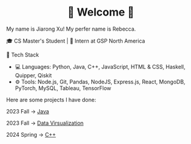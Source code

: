 <h1 align="center"> 👋 Welcome 👋 </h1>

<p> My name is Jiarong Xu! My perfer name is Rebecca. </p>
<p> 🎓 CS Master's Student | 🧠 Intern at GSP North America  </p>

🔧 Tech Stack

- 💻 Languages: Python, Java, C++, JavaScript, HTML & CSS, Haskell, Quipper, Qiskit
- ⚙️ Tools: Node.js, Git, Pandas, NodeJS, Express.js, React, MongoDB, PyTorch, MySQL, Tableau, TensorFlow

<p> Here are some projects I have done: </p>
<p> 2023 Fall -> <a href='https://github.com/Rebecca922/CSCE145'> Java </a> </p>
<p> 2023 Fall -> <a href='https://github.com/Rebecca922/Data-Visualization'> Data Virsualization </a> </p>
<p> 2024 Spring -> <a href='https://github.com/Rebecca922/CSCE-240-C-'> C++ </a> </p>
